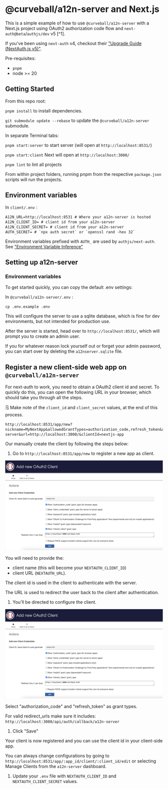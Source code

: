 # @curveball/a12n-server and Next.js

This is a simple example of how to use `@curveball/a12n-server` with a Next.js project using  OAuth2 authorization code flow and `next-auth@beta`/`authjs/dev` v5 [^1].

If you've been using `next-auth` v4, checkout their ["Upgrade Guide (NextAuth.js v5)"](https://authjs.dev/getting-started/migrating-to-v5).

Pre-requisites:
- `pnpm` 
- node >= 20

## Getting Started

From this repo root: 

`pnpm install` to install dependencies.

`git submodule update --rebase` to update the `@curveball/a12n-server` submodule.

In separate Terminal tabs:

`pnpm start:server` to start server (will open at `http://localhost:8531/`) 

`pnpm start:client` Next will open at `http://localhost:3000/`

`pnpm lint` to lint all projects

From within project folders, running pnpm <command> from the respective `package.json` scripts will run the projects.

## Environment variables

In `client/.env` :
```
A12N_URL=http://localhost:8531 # Where your a12n-server is hosted
A12N_CLIENT_ID= # client id from your a12n-server
A12N_CLIENT_SECRET= # client id from your a12n-server
AUTH_SECRET= # `npx auth secret` or `openssl rand -hex 32`
```
Environment variables prefixed with `AUTH_` are used by `authjs/next-auth`. See ["Environment Variable Inference"](https://authjs.dev/reference/nextjs#:~:text=next%2Dauth%40beta-,Environment%20variable%20inference,-NEXTAUTH_URL%20and%20NEXTAUTH_SECRET)


## Setting up a12n-server

### Environment variables

To get started quickly, you can copy the default .env settings:

In `@curveball/a12n-server/.env` :
```
cp .env.example .env 
```

This will configure the server to use a sqlite database, which is fine for
dev environments, but not intended for production use.

After the server is started, head over to `http://localhost:8531/`, which will prompt you to create an admin user.

If you for whatever reason lock yourself out or forget your admin password, you can start over by deleting the `a12nserver.sqlite` file.

## Register a new client-side web app on `@curveball/a12n-server`

For next-auth to work, you need to obtain a OAuth2 client id and secret. To quickly do this, you can open the following URL in your browser, which should take you through all the steps. 

🗒️ Make note of the `client_id` and `client_secret` values, at the end of this process.

```
http://localhost:8531/app/new?nickname=MyNextApp&allowedGrantTypes=authorization_code,refresh_token&redirectUris=http://localhost:3000/api/auth/callback/a12n-server&url=http://localhost:3000/&clientId=nextjs-app
```

Our manually create the client by following the steps below:

1. Go to `http://localhost:8531/app/new` to register a new app as client. 

![screenshot of page for registering a new client-side application on a12n-server](./docs/img/create-new-client-2.png)

You will need to provide the:
- client name (this will become your `NEXTAUTH_CLIENT_ID`) 
- client URL (`NEXTAUTH_URL`). 

The client id is used in the client to authenticate with the server.

The URL is used to redirect the user back to the client after authentication.

1. You'll be directed to configure the client.

![screenshot of Edit OAuth2 Client page in a12n-server](./docs/img/create-new-client-2.png)

Select "authorization_code" and "refresh_token" as  grant types.

For valid redirect_urls make sure it includes: `http://localhost:3000/api/auth/callback/a12n-server`

1. Click "Save"

Your client is now registered and you can use the client id in your client-side app.

You can always change configurations by going to `http://localhost:8531/app/:app_id/client/:client_id/edit` or selecting Manage Clients from the `a12n-server` dashboard.

1. Update your `.env` file with `NEXTAUTH_CLIENT_ID` and `NEXTAUTH_CLIENT_SECRET` values.
